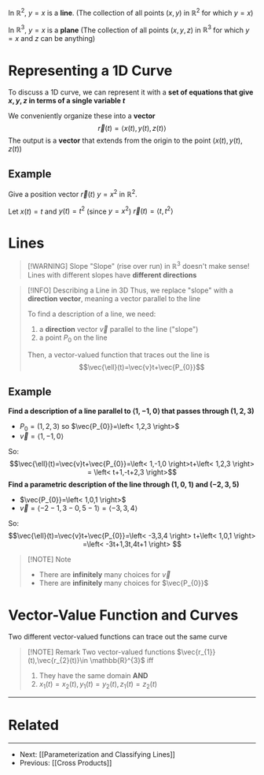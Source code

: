 In $\mathbb{R}^2$, $y=x$ is a **line**.
(The collection of all points $(x,y)$ in $\mathbb{R}^2$ for which $y=x$)

In $\mathbb{R}^3$, $y=x$ is a **plane**
(The collection of all points $(x,y,z)$ in $\mathbb{R}^3$ for which $y=x$ and $z$ can be anything)

# Representing a 1D Curve
To discuss a 1D curve, we can represent it with a **set of equations that give $x, y, z$ in terms of a single variable $t$**

We conveniently organize these into a **vector** $$\vec{r}(t)=\left< x(t),y(t),z(t) \right> $$
The output is a **vector** that extends from the origin to the point $(x(t),y(t),z(t))$

## Example
Give a position vector $\vec{r}(t)$ $y=x^2$ in $\mathbb{R}^2$. 

Let $x(t)=t$ and $y(t)=t^2$ (since $y=x^2$)
$\vec{r}(t)=\left< t,t^2 \right>$

# Lines

> [!WARNING] Slope
> "Slope" (rise over run) in $\mathbb{R}^3$ doesn't make sense!
> Lines with different slopes have **different directions**

> [!INFO] Describing a Line in 3D
> Thus, we replace "slope" with a **direction vector**, meaning a vector parallel to the line
> 
> To find a description of a line, we need:
> 1) a **direction** vector $\vec{v}$ parallel to the line ("slope")
> 2) a point $P_{0}$ on the line
> 
> Then, a vector-valued function that traces out the line is $$\vec{\ell}(t)=\vec{v}t+\vec{P_{0}}$$

## Example
**Find a description of a line parallel to $\left< 1, -1, 0 \right>$ that passes through $(1, 2, 3)$**

- $P_{0}=(1,2,3)$ so $\vec{P_{0}}=\left< 1,2,3 \right>$
- $\vec{v}=\left< 1,-1,0 \right>$

So: $$\vec{\ell}(t)=\vec{v}t+\vec{P_{0}}=\left< 1,-1,0 \right>t+\left< 1,2,3 \right> = \left< t+1,-t+2,3 \right>$$
**Find a parametric description of the line through $(1,0,1)$ and $(-2,3,5)$**

- $\vec{P_{0}}=\left< 1,0,1 \right>$
- $\vec{v}=\left< -2-1,3-0,5-1 \right> = \left< -3,3,4 \right>$

So:
$$\vec{\ell}(t)=\vec{v}t+\vec{P_{0}}=\left< -3,3,4 \right> t+\left< 1,0,1 \right> =\left< -3t+1,3t,4t+1 \right> $$

> [!NOTE] Note
> - There are **infinitely** many choices for $\vec{v}$
> - There are **infinitely** many choices for $\vec{P_{0}}$

# Vector-Value Function and Curves
Two different vector-valued functions can trace out the same curve

> [!NOTE] Remark
> Two vector-valued functions $\vec{r_{1}}(t),\vec{r_{2}(t)}\in \mathbb{R}^{3}$ iff
> 1) They have the same domain **AND**
> 2) $x_{1}(t)=x_{2}(t),y_{1}(t)=y_{2}(t),z_{1}(t)=z_{2}(t)$


---
# Related
---
- Next: [[Parameterization and Classifying Lines]]
- Previous: [[Cross Products]]






